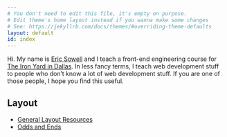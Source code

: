 ```yaml
---
# You don't need to edit this file, it's empty on purpose.
# Edit theme's home layout instead if you wanna make some changes
# See: https://jekyllrb.com/docs/themes/#overriding-theme-defaults
layout: default
id: index
---
```


Hi. My name is [Eric Sowell](http://ericsowell.com) and I teach a front-end engineering course for [The Iron Yard in Dallas](https://www.theironyard.com/locations/dallas.html). In less fancy terms, I teach web development stuff to people who don&rsquo;t know a lot of web development stuff. If you are one of those people, I hope you find this useful.

## Layout

* [General Layout Resources](/css/general-layout-resources)
* [Odds and Ends](/css/layout-odds-and-ends)
